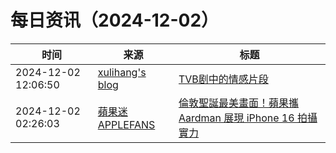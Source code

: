 ﻿# 每日资讯（2024-12-02）

|时间|来源|标题|
|---|---|---|
|2024-12-02 12:06:50|[xulihang's blog](https://blog.xulihang.me/feed/)|[TVB剧中的情感片段](https://blog.xulihang.me/relationship-cuts-in-TVB-TV-series/)|
|2024-12-02 02:26:03|[蘋果迷 APPLEFANS](https://applefans.today/feed/)|[倫敦聖誕最美畫面！蘋果攜 Aardman 展現 iPhone 16 拍攝實力](https://applefans.today/2024-12-wallace-and-gromit-shot-on-iphone/)|

